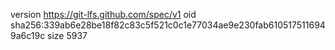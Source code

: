 version https://git-lfs.github.com/spec/v1
oid sha256:339ab6e28be18f82c83c5f521c0c1e77034ae9e230fab6105175116949a6c19c
size 5937
